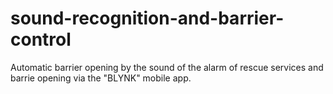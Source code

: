 # sound-recognition-and-barrier-control
Automatic barrier opening by the sound of the alarm of rescue services and barrie opening via the "BLYNK" mobile app.
